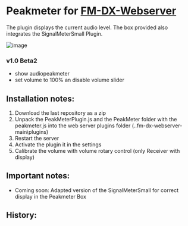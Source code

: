 # Peakmeter for [FM-DX-Webserver](https://github.com/NoobishSVK/fm-dx-webserver)

The plugin displays the current audio level. The box provided also integrates the SignalMeterSmall Plugin.

![image](https://github.com/user-attachments/assets/5872fd92-d3f8-4214-bb6c-c096c4ad2a0a)


### v1.0 Beta2

- show audiopeakmeter
- set volume to 100% an disable volume slider 


## Installation notes:

1. 	Download the last repository as a zip
2.	Unpack the PeakMeterPlugin.js and the PeakMeter folder with the peakmeter.js into the web server plugins folder (..fm-dx-webserver-main\plugins)
3. 	Restart the server
4. 	Activate the plugin it in the settings
5.	Calibrate the volume with volume rotary control (only Receiver with display)

## Important notes: 

- Coming soon: Adapted version of the SignalMeterSmall for correct display in the Peakmeter Box
  
## History:

